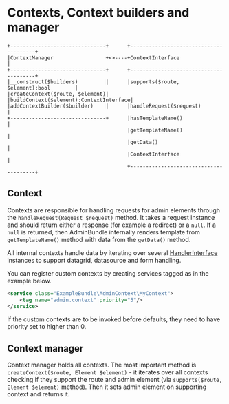 # Contexts, Context builders and manager
```
+-------------------------------+      +---------------------------------------+
|ContextManager                 +<>----+ContextInterface                       |
+-------------------------------+      +---------------------------------------+
|__construct($builders)         |      |supports($route, $element):bool        |
|createContext($route, $element)|      |buildContext($element):ContextInterface|
|addContextBuilder($builder)    |      |handleRequest($request)                |
+-------------------------------+      |hasTemplateName()                      |
                                       |getTemplateName()                      |
                                       |getData()                              |
                                       |ContextInterface                       |
                                       +---------------------------------------+
```

## Context
Contexts are responsible for handling requests for admin elements through the `handleRequest(Request $request)` method.
It takes a request instance and should return either a response (for example a redirect) or a `null`.
If a `null` is returned, then AdminBundle internally renders template from `getTemplateName()` method with data from
the `getData()` method.

All internal contexts handle data by iterating over several [HandlerInterface](/Admin/Context/Request/HandlerInterface.php)
instances to support datagrid, datasource and form handling.

You can register custom contexts by creating services tagged as in the example below.
```xml
<service class="ExampleBundle\AdminContext\MyContext">
    <tag name="admin.context" priority="5"/>
</service>
```
If the custom contexts are to be invoked before defaults, they need to have priority set to higher than 0.

## Context manager
Context manager holds all contexts. The most important method is `createContext($route, Element $element)` -
it iterates over all contexts checking if they support the route and admin element (via `supports($route, Element $element)` method).
Then it sets admin element on supporting context and returns it.
